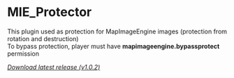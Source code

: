 # MIE_Protector

This plugin used as protection for MapImageEngine images (protection from rotation and destruction)</br>
To bypass protection, player must have **mapimageengine.bypassprotect** permission

_[Download latest release (v1.0.2)](https://github.com/ParkChanSol/MapImageEngine/blob/master/MIE_Protector/releases/MIE_Protector_v1.0.2.phar?raw=true)_
